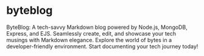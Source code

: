 # byteblog
ByteBlog: A tech-savvy Markdown blog powered by Node.js, MongoDB, Express, and EJS. Seamlessly create, edit, and showcase your tech musings with Markdown elegance. Explore the world of bytes in a developer-friendly environment. Start documenting your tech journey today!
